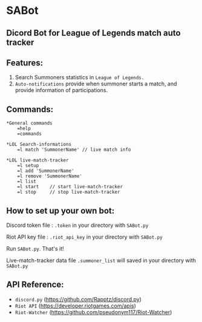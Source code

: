 # SABot
## Dicord Bot for League of Legends match auto tracker

## Features:

1. Search Summoners statistics in `League of Legends.`
2. `Auto-notifications` provide when summoner starts a match, and provide information of participations.

## Commands:
    *General commands
        =help
        =commands

    *LOL Search-informations
        =l match 'SummonerName' // live match info

    *LOL live-match-tracker
        =l setup
        =l add 'SummonerName'
        =l remove 'SummonerName'
        =l list
        =l start    // start live-match-tracker
        =l stop     // stop live-match-tracker

## How to set up your own bot:

Discord token file : `.token` in your directory with `SABot.py`

Riot API key file : `.riot_api_key` in your directory with `SABot.py`

Run `SABot.py`. That's it!

Live-match-tracker data file `.summoner_list` will saved in your directory with `SABot.py`

## API Reference:
* `discord.py` (https://github.com/Rapptz/discord.py)
* `Riot API` (https://developer.riotgames.com/apis)
* `Riot-Watcher` (https://github.com/pseudonym117/Riot-Watcher)
